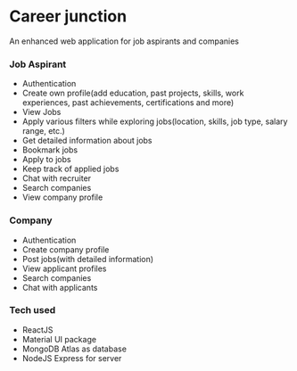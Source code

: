 # Career junction
An enhanced web application for job aspirants and companies

### Job Aspirant
- Authentication
- Create own profile(add education, past projects, skills, work experiences, past achievements, certifications and more)
- View Jobs
- Apply various filters while exploring jobs(location, skills, job type, salary range, etc.)
- Get detailed information about jobs
- Bookmark jobs
- Apply to jobs
- Keep track of applied jobs
- Chat with recruiter
- Search companies
- View company profile
### Company
- Authentication
- Create company profile
- Post jobs(with detailed information)
- View applicant profiles
- Search companies
- Chat with applicants
### Tech used
- ReactJS
- Material UI package
- MongoDB Atlas as database
- NodeJS Express for server
